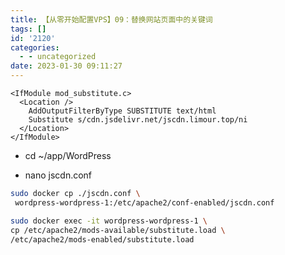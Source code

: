 ```yaml
---
title: 【从零开始配置VPS】09：替换网站页面中的关键词
tags: []
id: '2120'
categories:
  - - uncategorized
date: 2023-01-30 09:11:27
---
```


```apache2
<IfModule mod_substitute.c>
  <Location />
    AddOutputFilterByType SUBSTITUTE text/html
    Substitute s/cdn.jsdelivr.net/jscdn.limour.top/ni
  </Location>
</IfModule>
```

*   cd ~/app/WordPress

*   nano jscdn.conf

```bash
sudo docker cp ./jscdn.conf \
 wordpress-wordpress-1:/etc/apache2/conf-enabled/jscdn.conf

sudo docker exec -it wordpress-wordpress-1 \
cp /etc/apache2/mods-available/substitute.load \
/etc/apache2/mods-enabled/substitute.load 

```